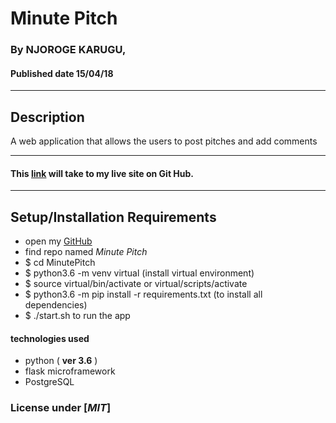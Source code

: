 # Minute Pitch

### By **NJOROGE KARUGU**, 
#### Published date **15/04/18**
 ---
## Description
A web application that allows the users to post pitches and add comments 

---

#### This [link](https://github.com/6UK/Pitch) will take to my live site on Git Hub.

---

## Setup/Installation Requirements

* open my [GitHub](https://github.com/6UK/Pitch)
* find repo named *Minute Pitch*
* $ cd MinutePitch
* $ python3.6 -m venv virtual (install virtual environment)
* $ source virtual/bin/activate or virtual/scripts/activate
* $ python3.6 -m pip install -r requirements.txt (to install all dependencies)
* $ ./start.sh to run the app

#### technologies used 
* python ( **ver 3.6** )
* flask microframework
* PostgreSQL


### License under [***MIT***]

